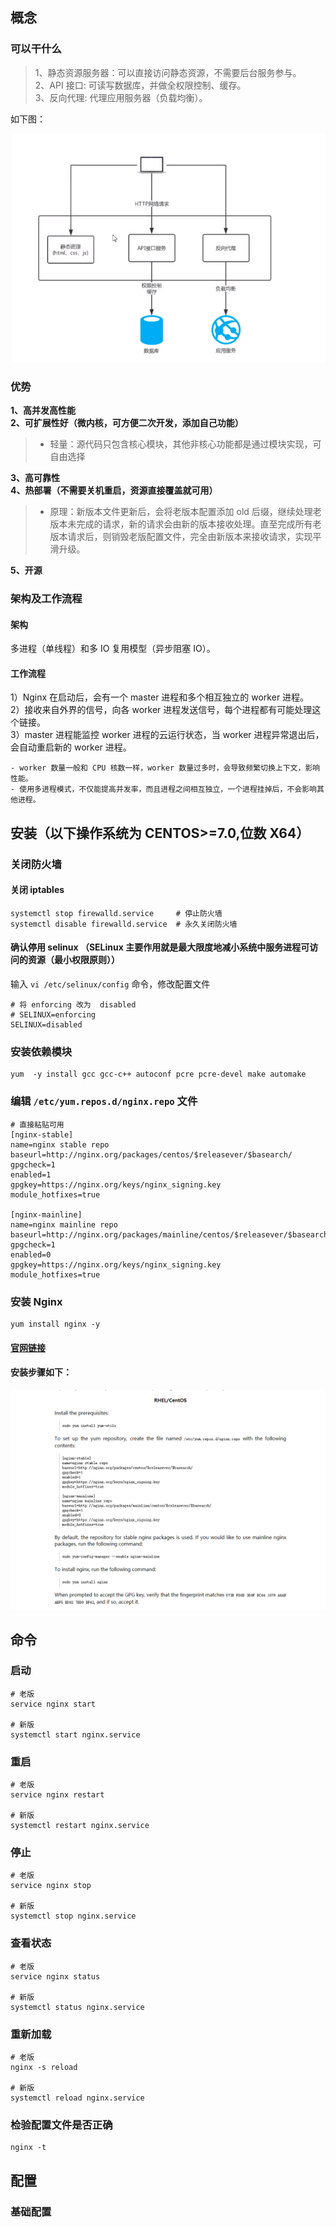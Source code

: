 ## 概念

### 可以干什么
> 1、静态资源服务器：可以直接访问静态资源，不需要后台服务参与。        
> 2、API 接口: 可读写数据库，并做全权限控制、缓存。          
> 3、反向代理: 代理应用服务器（负载均衡）。      

如下图：

![](https://raw.githubusercontent.com/wumouren/blog/master/img/nginx1.png)

### 优势

**1、高并发高性能**         
**2、可扩展性好（微内核，可方便二次开发，添加自己功能）**         
> - 轻量：源代码只包含核心模块，其他非核心功能都是通过模块实现，可自由选择        

**3、高可靠性**        
**4、热部署（不需要关机重启，资源直接覆盖就可用）**         
  > - 原理：新版本文件更新后，会将老版本配置添加 old 后缀，继续处理老版本未完成的请求，新的请求会由新的版本接收处理。直至完成所有老版本请求后，则销毁老版配置文件，完全由新版本来接收请求，实现平滑升级。       

**5、开源**         

### 架构及工作流程
#### 架构    
多进程（单线程）和多 IO 复用模型（异步阻塞 IO）。 

#### 工作流程
1）Nginx 在启动后，会有一个 master 进程和多个相互独立的 worker 进程。    
2）接收来自外界的信号，向各 worker 进程发送信号，每个进程都有可能处理这个链接。    
3）master 进程能监控 worker 进程的云运行状态，当 worker 进程异常退出后，会自动重启新的 worker 进程。    

    - worker 数量一般和 CPU 核数一样，worker 数量过多时，会导致频繁切换上下文，影响性能。    
    - 使用多进程模式，不仅能提高并发率，而且进程之间相互独立，一个进程挂掉后，不会影响其他进程。

## 安装（以下操作系统为 CENTOS>=7.0,位数 X64）
### 关闭防火墙
####  关闭 iptables
```
systemctl stop firewalld.service     # 停止防火墙	
systemctl disable firewalld.service  # 永久关闭防火墙	
```
####  确认停用 selinux （SELinux 主要作用就是最大限度地减小系统中服务进程可访问的资源（最小权限原则））
输入 `vi /etc/selinux/config` 命令，修改配置文件
```
# 将 enforcing 改为  disabled
# SELINUX=enforcing
SELINUX=disabled
```

### 安装依赖模块
```
yum  -y install gcc gcc-c++ autoconf pcre pcre-devel make automake
```

### 编辑 `/etc/yum.repos.d/nginx.repo` 文件
```
# 直接粘贴可用
[nginx-stable]
name=nginx stable repo
baseurl=http://nginx.org/packages/centos/$releasever/$basearch/
gpgcheck=1
enabled=1
gpgkey=https://nginx.org/keys/nginx_signing.key
module_hotfixes=true

[nginx-mainline]
name=nginx mainline repo
baseurl=http://nginx.org/packages/mainline/centos/$releasever/$basearch/
gpgcheck=1
enabled=0
gpgkey=https://nginx.org/keys/nginx_signing.key
module_hotfixes=true
```
### 安装 Nginx
```
yum install nginx -y
```

#### [官网链接](https://nginx.org/en/linux_packages.html#stable)   
#### 安装步骤如下：
![](https://raw.githubusercontent.com/wumouren/blog/master/img/nginx2.png)

## 命令

### 启动
```
# 老版
service nginx start

# 新版
systemctl start nginx.service
```

### 重启
```
# 老版
service nginx restart

# 新版
systemctl restart nginx.service
```
### 停止
```
# 老版
service nginx stop

# 新版
systemctl stop nginx.service
```
### 查看状态
```
# 老版
service nginx status

# 新版
systemctl status nginx.service
```
### 重新加载
```
# 老版
nginx -s reload

# 新版
systemctl reload nginx.service
```

### 检验配置文件是否正确
```
nginx -t
```


## 配置

### 基础配置
